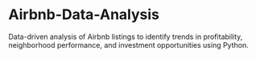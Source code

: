 # Airbnb-Data-Analysis
Data-driven analysis of Airbnb listings to identify trends in profitability, neighborhood performance, and investment opportunities using Python.
